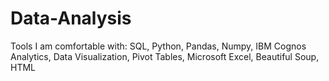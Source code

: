 # Data-Analysis

Tools I am comfortable with: SQL, Python, Pandas, Numpy, IBM Cognos Analytics, Data Visualization, Pivot Tables, Microsoft Excel, Beautiful Soup, HTML
